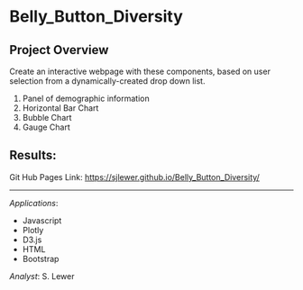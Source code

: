 # Belly_Button_Diversity
## Project Overview
Create an interactive webpage with these components, based on user selection from a dynamically-created drop down list.
1. Panel of demographic information
2. Horizontal Bar Chart
3. Bubble Chart
4. Gauge Chart

## Results:
Git Hub Pages Link: https://sjlewer.github.io/Belly_Button_Diversity/
___
_Applications_:
* Javascript
* Plotly
* D3.js
* HTML
* Bootstrap

_Analyst_: S. Lewer
